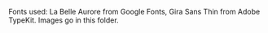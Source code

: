 Fonts used: La Belle Aurore from Google Fonts, Gira Sans Thin from Adobe TypeKit.
Images go in this folder.
